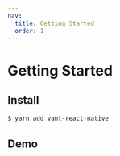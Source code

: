```yaml
---
nav:
  title: Getting Started
  order: 1
---
```


# Getting Started

## Install

```sh
$ yarn add vant-react-native
```

## Demo

<code src="../.demo/IconList/index.tsx" hideActions='["CSB"]'></code>
